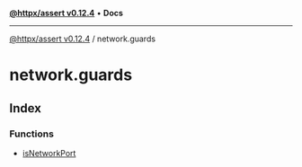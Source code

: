 [**@httpx/assert v0.12.4**](../README.md) • **Docs**

***

[@httpx/assert v0.12.4](../README.md) / network.guards

# network.guards

## Index

### Functions

- [isNetworkPort](functions/isNetworkPort.md)
